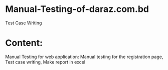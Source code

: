 # Manual-Testing-of-daraz.com.bd
Test Case Writing

# Content:
Manual Testing for web application:
  Manual testing for the registration page, Test case writing, Make report in excel
